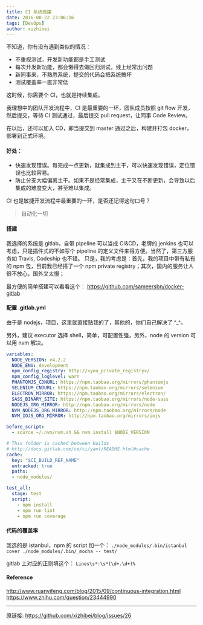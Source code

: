 ```yaml
---
title: CI 系统搭建
date: 2016-08-22 23:06:16
tags: [DevOps]
author: xizhibei
---
```

不知道，你有没有遇到类似的情况：
- 不重视测试，开发新功能都是手工测试
- 每次开发新功能，都会懒得去做回归测试，线上经常出问题
- 新同事来，不熟悉系统，提交的代码会把系统搞坏
- 测试覆盖率一直非常低

这时候，你需要个 CI，也就是持续集成。

我理想中的团队开发流程中，CI 是最重要的一环，团队成员按照 git flow 开发，然后提交，等待 CI 测试通过，最后提交 pull request，让同事 Code Review。

在以后，还可以加入 CD，即当提交到 master 通过之后，构建并打包 docker，部署到正式环境。
#### 好处：
- 快速发现错误。每完成一点更新，就集成到主干，可以快速发现错误，定位错误也比较容易。
- 防止分支大幅偏离主干。如果不是经常集成，主干又在不断更新，会导致以后集成的难度变大，甚至难以集成。

CI 也是敏捷开发流程中最重要的一环，是否还记得这句口号？

> 自动化一切
#### 搭建

我选择的系统是 gitlab，自带 pipeline 可以当成 CI&CD，老牌的 jenkins 也可以考虑，只是插件式的不如写个 pipeline 的定义文件来得方便。当然了，第三方服务如 Travis, Codeship 也不错。
只是，我的考虑是：首先，我的项目中带有私有的 npm 包，目前我已经搭了一个 npm private registry；其次，国内的服务让人很不放心，国外又太慢；

最方便的简单搭建可以看看这个：
https://github.com/sameersbn/docker-gitlab
#### 配置 .gitlab.yml

由于是 nodejs，项目，这里就直接贴我的了，其他的，你们自己解决了 ^_^。

另外，建议 executor 选择 shell，简单，可配置性强，另外，node 的 version 可以用 nvm 解决。

``` yml
variables:
  NODE_VERSION: v4.2.2
  NODE_ENV: development
  npm_config_registry: http://<you_private_registry>/
  npm_config_loglevel: warn
  PHANTOMJS_CDNURL: https://npm.taobao.org/mirrors/phantomjs
  SELENIUM_CNDURL: https://npm.taobao.org/mirrors/selenium
  ELECTRON_MIRROR: https://npm.taobao.org/mirrors/electron/
  SASS_BINARY_SITE: https://npm.taobao.org/mirrors/node-sass
  NODEJS_ORG_MIRROR: http://npm.taobao.org/mirrors/node
  NVM_NODEJS_ORG_MIRROR: http://npm.taobao.org/mirrors/node
  NVM_IOJS_ORG_MIRROR: http://npm.taobao.org/mirrors/iojs

before_script:
  - source ~/.nvm/nvm.sh && nvm install $NODE_VERSION

# This folder is cached between builds
# http://docs.gitlab.com/ce/ci/yaml/README.html#cache
cache:
  key: "$CI_BUILD_REF_NAME"
  untracked: true
  paths:
  - node_modules/

test_all:
  stage: test
  script:
    - npm install
    - npm run lint
    - npm run coverage

```
#### 代码的覆盖率

我选的是 istanbul，npm 的 script 加一个：
`./node_modules/.bin/istanbul cover ./node_modules/.bin/_mocha -- test/`

gitlab 上对应的正则填这个：
`Lines\s*:\s*(\d+.\d+)%`
#### Reference

http://www.ruanyifeng.com/blog/2015/09/continuous-integration.html
https://www.zhihu.com/question/23444990


***
原链接: https://github.com/xizhibei/blog/issues/26
